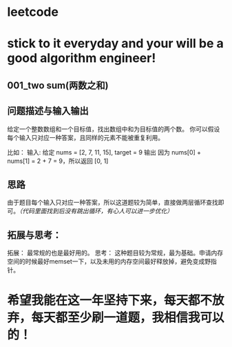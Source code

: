 # leetcode
# stick to it everyday and your will be a good algorithm engineer!
## 001_two sum(两数之和)
## 问题描述与输入输出
给定一个整数数组和一个目标值，找出数组中和为目标值的两个数。
你可以假设每个输入只对应一种答案，且同样的元素不能被重复利用。


比如：
输入:
给定 nums = [2, 7, 11, 15], target = 9
输出
因为 nums[0] + nums[1] = 2 + 7 = 9，所以返回 [0, 1]
 
## 思路			
由于题目每个输入只对应一种答案，所以这道题较为简单，直接做两层循环查找即可。*（代码里面找到后没有跳出循环，有心人可以进一步优化）*

## 拓展与思考：
拓展：
		最常规的也是最好用的。
思考：
		这种题目较为常规，最为基础。申请内存空间的时候最好memset一下，以及未用的内存空间最好释放掉，避免变成野指针。
        
# 希望我能在这一年坚持下来，每天都不放弃，每天都至少刷一道题，我相信我可以的！
